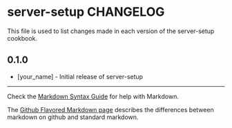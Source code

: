 # server-setup CHANGELOG

This file is used to list changes made in each version of the server-setup cookbook.

## 0.1.0
- [your_name] - Initial release of server-setup

- - -
Check the [Markdown Syntax Guide](http://daringfireball.net/projects/markdown/syntax) for help with Markdown.

The [Github Flavored Markdown page](http://github.github.com/github-flavored-markdown/) describes the differences between markdown on github and standard markdown.
